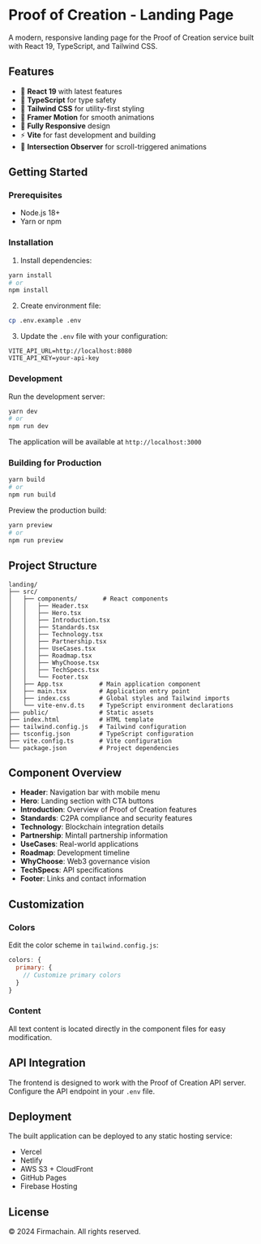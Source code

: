 # Proof of Creation - Landing Page

A modern, responsive landing page for the Proof of Creation service built with React 19, TypeScript, and Tailwind CSS.

## Features

- 🚀 **React 19** with latest features
- 📝 **TypeScript** for type safety
- 💨 **Tailwind CSS** for utility-first styling
- 🎨 **Framer Motion** for smooth animations
- 📱 **Fully Responsive** design
- ⚡ **Vite** for fast development and building
- 🎯 **Intersection Observer** for scroll-triggered animations

## Getting Started

### Prerequisites

- Node.js 18+
- Yarn or npm

### Installation

1. Install dependencies:

```bash
yarn install
# or
npm install
```

2. Create environment file:

```bash
cp .env.example .env
```

3. Update the `.env` file with your configuration:

```env
VITE_API_URL=http://localhost:8080
VITE_API_KEY=your-api-key
```

### Development

Run the development server:

```bash
yarn dev
# or
npm run dev
```

The application will be available at `http://localhost:3000`

### Building for Production

```bash
yarn build
# or
npm run build
```

Preview the production build:

```bash
yarn preview
# or
npm run preview
```

## Project Structure

```
landing/
├── src/
│   ├── components/       # React components
│   │   ├── Header.tsx
│   │   ├── Hero.tsx
│   │   ├── Introduction.tsx
│   │   ├── Standards.tsx
│   │   ├── Technology.tsx
│   │   ├── Partnership.tsx
│   │   ├── UseCases.tsx
│   │   ├── Roadmap.tsx
│   │   ├── WhyChoose.tsx
│   │   ├── TechSpecs.tsx
│   │   └── Footer.tsx
│   ├── App.tsx          # Main application component
│   ├── main.tsx         # Application entry point
│   ├── index.css        # Global styles and Tailwind imports
│   └── vite-env.d.ts    # TypeScript environment declarations
├── public/              # Static assets
├── index.html           # HTML template
├── tailwind.config.js   # Tailwind configuration
├── tsconfig.json        # TypeScript configuration
├── vite.config.ts       # Vite configuration
└── package.json         # Project dependencies
```

## Component Overview

- **Header**: Navigation bar with mobile menu
- **Hero**: Landing section with CTA buttons
- **Introduction**: Overview of Proof of Creation features
- **Standards**: C2PA compliance and security features
- **Technology**: Blockchain integration details
- **Partnership**: Mintall partnership information
- **UseCases**: Real-world applications
- **Roadmap**: Development timeline
- **WhyChoose**: Web3 governance vision
- **TechSpecs**: API specifications
- **Footer**: Links and contact information

## Customization

### Colors

Edit the color scheme in `tailwind.config.js`:

```javascript
colors: {
  primary: {
    // Customize primary colors
  }
}
```

### Content

All text content is located directly in the component files for easy modification.

## API Integration

The frontend is designed to work with the Proof of Creation API server. Configure the API endpoint in your `.env` file.

## Deployment

The built application can be deployed to any static hosting service:

- Vercel
- Netlify
- AWS S3 + CloudFront
- GitHub Pages
- Firebase Hosting

## License

© 2024 Firmachain. All rights reserved.